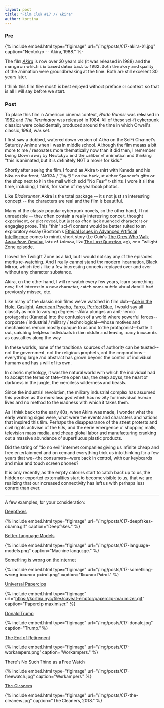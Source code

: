 ```yaml
---
layout: post
title: "Film Club #17 // Akira"
author: kortina
---
```


### Pre

{% include embed.html type="figimage" url="/img/posts/017-akira-01.jpg" caption="Neotokyo -- Akira, 1988." %}

The film _[Akira](https://g.co/kgs/2UfG4A)_ is now over 30 years old (it was released in 1988) and the manga on which it is
based dates back to 1982. Both the story and quality of the animation were groundbreaking at the
time. Both are still excellent 30 years later.

I think this film (like most) is best enjoyed without preface or context, so that is all I will say
before we start.

### Post

To place this film in American cinema context, _Blade Runner_ was released in 1982 and _The
Terminator_ was released in 1984. All of these sci-fi cyberpunk classics were coincidentally
produced around the time in which Orwell's classic, _1984_, was set.

I first saw a dubbed, watered down version of _Akira_ on the SciFi Channel's Saturday Anime when I
was in middle school. Although the film means a bit more to me / resonates more thematically now than it did then,
I remember being blown away by Neotokyo and the caliber of animation and thinking "this is animated, but it is
definitely NOT a movie for kids."

Shortly after seeing the film, I found an Akira t-shirt with Kaneda and his bike on the front, "AKIRA / アキラ"
on the back, at either Spencer's gifts or the shop next to it in the mall which sold "No Fear"
t-shirts. I wore it all the time, including, I think, for some of my yearbook photos.

Like _Bladerunner_, Akira is the total package -- it's not just an interesting concept -- the characters are real and the film is beautiful.

Many of the classic popular cyberpunk novels, on the other hand, I find unreadable -- they often contain a really interesting
conceit, thought experiment, or plot reveal, but just as often lack nuanced characters or engaging
prose. This "thin" sci-fi content would be better suited to an exploratory essay (Bostrom's [Ethical
Issues in Advanced Artificial Intelligence](https://nickbostrom.com/ethics/ai.html) comes to mind),
short story (Le Guin's [The Ones Who Walk Away from
Omelas](https://theanarchistlibrary.org/library/ursula-k-le-guin-the-ones-who-walk-away-from-omelas),
lots of Asimov, like [The Last Question](https://www.multivax.com/last_question.html), eg), or a
Twilight Zone episode.

I loved the Twilight Zone as a kid, but I would not say any of the episodes merits re-watching. And
I really cannot stand the modern incarnation, Black Mirror, which feels like a few interesting
conceits replayed over and over without any character substance.

Akira, on the other hand, I will re-watch every few years, learn something new, find interest in a
new character, catch some subtle visual detail I had previously missed, etc.

Like many of the classic noir films we've watched in film club--[Ace in the Hole](http://oaklandfilmclub.com/posts/film-club-11-ace-in-the-hole/),
[Gaslight](http://oaklandfilmclub.com/posts/film-club-12-gaslight/),
[American Psycho](http://oaklandfilmclub.com/posts/film-club-13-american-psycho/),
[Fargo](http://oaklandfilmclub.com/posts/film-club-14-fargo/),
[Perfect Blue](http://oaklandfilmclub.com/posts/film-club-14-fargo/), I would say
all classify as noir to varying degrees--Akira plunges an anit-heroic protagonist (Kaneda)
into the confusion of a world where powerful forces--corporate / industrial / military /
technological--whose motives and mechanisms remain mostly opaque to us and to the protagonist--battle it out, catching helpless individuals in the middle and leaving many innocents as casualties
along the way.

In these worlds, none of the traditional sources of authority can be trusted--not the government,
not the religious prophets, not the corporations--everything large and abstract has grown beyond the
control of individual humans and has a will of its own.

In classic mythology, it was the natural world with which the individual had to accept the terms of
fate--the open sea, the deep abyss, the heart of darkness in the jungle, the merciless wilderness
and beasts.

Since the industrial revolution, the military industrial complex has assumed this position as the
merciless god which has no pity for individual human lives and no method to the madness with which
it takes them.

As I think back to the early 80s, when Akira was made, I wonder what the early warning signs were,
what were the events and characters and nations that inspired this film. Perhaps the disappearance
of the street protests and civil rights activism of the 60s, and the eerie emergence of shopping
malls, television mass media, and cheap global labor and manufacturing cranking out a massive
abundance of superfluous plastic products.

Did the string of "do no evil" internet companies giving us infinite cheap and free entertainment
and on demand everything trick us into thinking for a few years that we--the consumers--were back in
control, with our keyboards and mice and touch screen phones?

It is only recently, as the empty calories start to catch back up to us, the hidden or exported
externalities start to become visible to us, that we are realizing that our increased connectivity
has left us with perhaps less control than ever.

---

A few examples, for your consideration:

[Deepfakes](https://www.cnn.com/interactive/2019/01/business/pentagons-race-against-deepfakes/)

{% include embed.html type="figimage" url="/img/posts/017-deepfakes-obama.gif" caption="Deepfakes." %}

[Better Language Models](https://openai.com/blog/better-language-models/)

{% include embed.html type="figimage" url="/img/posts/017-language-models.png" caption="Machine
language." %}

[Something is wrong on the internet](https://medium.com/@jamesbridle/something-is-wrong-on-the-internet-c39c471271d2)

{% include embed.html type="figimage" url="/img/posts/017-something-wrong-bounce-patrol.png" caption="Bounce Patrol." %}

[Universal Paperclips](http://www.decisionproblem.com/paperclips/)

{% include embed.html type="figimage" url="https://kortina.nyc/files/caveat-emptor/paperclip-maximizer.gif" caption="Paperclip maximizer." %}

[Donald Trump](https://twitter.com/realDonaldTrump)

{% include embed.html type="figimage" url="/img/posts/017-donald.jpg" caption="Trump." %}

[The End of Retirement](https://harpers.org/archive/2014/08/the-end-of-retirement/)

{% include embed.html type="figimage" url="/img/posts/017-workampers.png" caption="Workampers." %}

[There's No Such Thing as a Free Watch](http://www.jennyodell.com/museumofcapitalism_freewatch.pdf)

{% include embed.html type="figimage" url="/img/posts/017-freewatch.jpg" caption="Workampers." %}

[The Cleaners](https://g.co/kgs/CVmZgY)

{% include embed.html type="figimage" url="/img/posts/017-the-cleaners.jpg" caption="The Cleaners,
2018." %}
